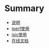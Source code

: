 # Summary

* [说明](README.md)
* [iperf使用](chapter1.md)
* [isic使用](isicshi-yong.md)
* [在线文档](guan-yu.md)


